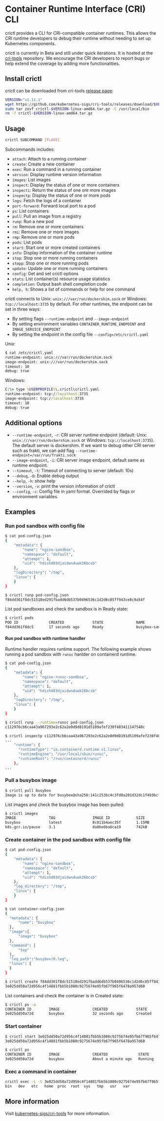 # Container Runtime Interface (CRI) CLI

crictl provides a CLI for CRI-compatible container runtimes. This allows the CRI runtime developers to debug their runtime without needing to set up Kubernetes components.

crictl is currently in Beta and still under quick iterations. It is hosted at the [cri-tools](https://github.com/kubernetes-sigs/cri-tools) repository. We encourage the CRI developers to report bugs or help extend the coverage by adding more functionalities.

## Install crictl

crictl can be downloaded from cri-tools [release page](https://github.com/kubernetes-sigs/cri-tools/releases):

```sh
VERSION="v1.11.1"
wget https://github.com/kubernetes-sigs/cri-tools/releases/download/$VERSION/crictl-$VERSION-linux-amd64.tar.gz
sudo tar zxvf crictl-$VERSION-linux-amd64.tar.gz -C /usr/local/bin
rm -f crictl-$VERSION-linux-amd64.tar.gz
```

## Usage

```sh
crictl SUBCOMMAND [FLAGS]
```

Subcommands includes:

- `attach`:       Attach to a running container
- `create`:       Create a new container
- `exec`:         Run a command in a running container
- `version`:      Display runtime version information
- `images`:       List images
- `inspect`:      Display the status of one or more containers
- `inspecti`:     Return the status of one ore more images
- `inspectp`:     Display the status of one or more pods
- `logs`:         Fetch the logs of a container
- `port-forward`: Forward local port to a pod
- `ps`:           List containers
- `pull`:         Pull an image from a registry
- `runp`:         Run a new pod
- `rm`:           Remove one or more containers
- `rmi`:          Remove one or more images
- `rmp`:          Remove one or more pods
- `pods`:         List pods
- `start`:        Start one or more created containers
- `info`:         Display information of the container runtime
- `stop`:         Stop one or more running containers
- `stopp`:        Stop one or more running pods
- `update`:       Update one or more running containers
- `config`:       Get and set crictl options
- `stats`:        List container(s) resource usage statistics
- `completion`:   Output bash shell completion code
- `help, h`:      Shows a list of commands or help for one command

crictl connects to Unix: `unix:///var/run/dockershim.sock` or Windows: `tcp://localhost:3735`  by default. For other runtimes, the endpoint can be set in three ways:

- By setting flags `--runtime-endpoint` and `--image-endpoint`
- By setting environment variables `CONTAINER_RUNTIME_ENDPOINT` and `IMAGE_SERVICE_ENDPOINT`
- By setting the endpoint in the config file `--config=/etc/crictl.yaml`

Unix:
```sh
$ cat /etc/crictl.yaml
runtime-endpoint: unix:///var/run/dockershim.sock
image-endpoint: unix:///var/run/dockershim.sock
timeout: 10
debug: true
```
Windows:
```cmd
C:\> type %USERPROFILE%\.crictl\crictl.yaml
runtime-endpoint: tcp://localhost:3735
image-endpoint: tcp://localhost:3735
timeout: 10
debug: true
```

## Additional options

- `--runtime-endpoint`, `-r`: CRI server runtime endpoint (default: Unix: `unix:///var/run/dockershim.sock` or Windows: `tcp://localhost:3735`). The default server is dockershim. If we want to debug other CRI server such as frakti, we can add flag `--runtime-endpoint=/var/run/frakti.sock`
- `--image-endpoint`, `-i`: CRI server image endpoint, default same as runtime endpoint.
- `--timeout`, `-t`: Timeout of connecting to server (default: 10s)
- `--debug`, `-D`: Enable debug output
- `--help`, `-h`: show help
- `--version`, `-v`: print the version information of crictl
- `--config`, `-c`: Config file in yaml format. Overrided by flags or environment variables.

## Examples

### Run pod sandbox with config file

```sh
$ cat pod-config.json
{
    "metadata": {
        "name": "nginx-sandbox",
        "namespace": "default",
        "attempt": 1,
        "uid": "hdishd83djaidwnduwk28bcsb"
    },
    "logDirectory": "/tmp",
    "linux": {
    }
}

$ crictl runp pod-config.json
f84dd361f8dc51518ed291fbadd6db537b0496536c1d2d6c05ff943ce8c9a54f
```

List pod sandboxes and check the sandbox is in Ready state:

```sh
$ crictl pods
POD ID              CREATED             STATE               NAME                NAMESPACE           ATTEMPT
f84dd361f8dc5       17 seconds ago      Ready               busybox-sandbox     default             1
```

#### Run pod sandbox with runtime handler

Runtime handler requires runtime support. The following example shows running a pod sandbox with `runsc` hanlder on containerd runtime.

```sh
$ cat pod-config.json
{
    "metadata": {
        "name": "nginx-runsc-sandbox",
        "namespace": "default",
        "attempt": 1,
        "uid": "hdishd83djaidwnduwk28bcsb"
    },
    "logDirectory": "/tmp",
    "linux": {
    }
}

$ crictl runp --runtime=runsc pod-config.json
c112976cb6caa43a967293e2c62a2e0d9d8191d5109afef230f403411147548c

$ crictl inspectp c112976cb6caa43a967293e2c62a2e0d9d8191d5109afef230f403411147548c
...
    "runtime": {
      "runtimeType": "io.containerd.runtime.v1.linux",
      "runtimeEngine": "/usr/local/sbin/runsc",
      "runtimeRoot": "/run/containerd/runsc"
    },
...
```

### Pull a busybox image

```sh
$ crictl pull busybox
Image is up to date for busybox@sha256:141c253bc4c3fd0a201d32dc1f493bcf3fff003b6df416dea4f41046e0f37d47
```

List images and check the busybox image has been pulled:

```sh
$ crictl images
IMAGE               TAG                 IMAGE ID            SIZE
busybox             latest              8c811b4aec35f       1.15MB
k8s.gcr.io/pause    3.1                 da86e6ba6ca19       742kB
```

### Create container in the pod sandbox with config file

```sh
$ cat pod-config.json
{
    "metadata": {
        "name": "nginx-sandbox",
        "namespace": "default",
        "attempt": 1,
        "uid": "hdishd83djaidwnduwk28bcsb"
    },
    "log_directory": "/tmp",
    "linux": {
    }
}

$ cat container-config.json
{
  "metadata": {
      "name": "busybox"
  },
  "image":{
      "image": "busybox"
  },
  "command": [
      "top"
  ],
  "log_path":"busybox/0.log",
  "linux": {
  }
}

$ crictl create f84dd361f8dc51518ed291fbadd6db537b0496536c1d2d6c05ff943ce8c9a54f container-config.json pod-config.json
3e025dd50a72d956c4f14881fbb5b1080c9275674e95fb67f965f6478a957d60
```

List containers and check the container is in Created state:

```sh
$ crictl ps -a
CONTAINER ID        IMAGE               CREATED             STATE               NAME                ATTEMPT
3e025dd50a72d       busybox             32 seconds ago      Created             busybox             0
```

### Start container

```sh
$ crictl start 3e025dd50a72d956c4f14881fbb5b1080c9275674e95fb67f965f6478a957d60
3e025dd50a72d956c4f14881fbb5b1080c9275674e95fb67f965f6478a957d60

$ crictl ps
CONTAINER ID        IMAGE               CREATED              STATE               NAME                ATTEMPT
3e025dd50a72d       busybox             About a minute ago   Running             busybox             0
```

### Exec a command in container

```sh
crictl exec -i -t 3e025dd50a72d956c4f14881fbb5b1080c9275674e95fb67f965f6478a957d60 ls
bin   dev   etc   home  proc  root  sys   tmp   usr   var
```

## More information

Visit [kubernetes-sigs/cri-tools](https://github.com/kubernetes-sigs/cri-tools) for more information.
